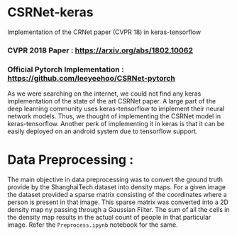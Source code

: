 # CSRNet-keras
Implementation of the CRNet paper (CVPR 18) in keras-tensorflow

### CVPR 2018 Paper : https://arxiv.org/abs/1802.10062

### Official Pytorch Implementation : https://github.com/leeyeehoo/CSRNet-pytorch

As we were searching on the internet, we could not find any keras implementation of the state of the art CSRNet paper. A large part of the deep learning community uses keras-tensorflow to implement their neural network models. Thus, we thought of implementing the CSRNet model in keras-tensorflow. Another perk of implementing it in keras is that it can be easily deployed on an android system due to tensorflow support.

# Data Preprocessing  :
The main objective in data preprocessing was to convert the ground truth provide by the ShanghaiTech dataset into density maps. For a given image the dataset provided a sparse matrix consisting of the coordinates where a person is present in that image. This sparse matrix was converted into a 2D density map ny passing through a Gaussian Filter. The sum of all the cells in the density map results in the actual count of people in that particular image. Refer the `Preprocess.ipynb` notebook for the same.
